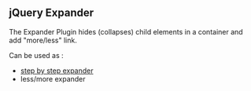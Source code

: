 jQuery Expander
---------------
The Expander Plugin hides (collapses) child elements in a container and add "more/less" link.

Can be used as :
* <a href="#sbs">step by step expander</a>
* less/more expander